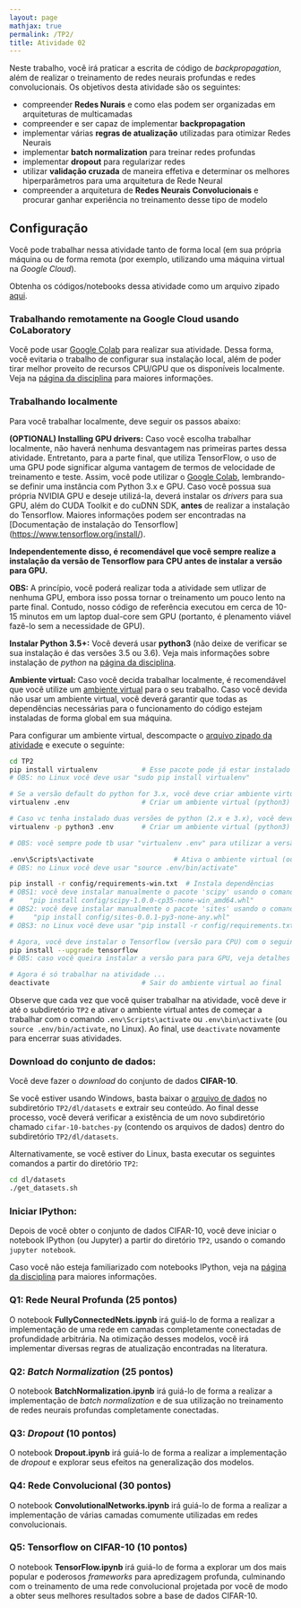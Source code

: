 ```yaml
---
layout: page
mathjax: true
permalink: /TP2/
title: Atividade 02
---
```


Neste trabalho, você irá praticar a escrita de código de *backpropagation*, além de realizar
o treinamento de redes neurais profundas e redes convolucionais. 
Os objetivos desta atividade são os seguintes:

- compreender **Redes Nurais** e como elas podem ser organizadas em arquiteturas de multicamadas
- compreender e ser capaz de implementar **backpropagation**
- implementar várias **regras de atualização** utilizadas para otimizar Redes Neurais
- implementar **batch normalization** para treinar redes profundas
- implementar **dropout** para regularizar redes
- utilizar **validação cruzada** de maneira effetiva e determinar os melhores hiperparâmetros para 
  uma arquitetura de Rede Neural
- compreender a arquitetura de **Redes Neurais Convolucionais** e procurar
  ganhar experiência no treinamento desse tipo de modelo


## Configuração
Você pode trabalhar nessa atividade tanto de forma local (em sua própria máquina ou de forma remota (por exemplo, utilizando uma máquina virtual na *Google Cloud*).

Obtenha os códigos/notebooks dessa atividade como um arquivo zipado [aqui](https://drive.google.com/file/d/1q4OF2MBQ7ZhF6t5f8lcmDpy1iblzsacR/view?usp=sharing).

### Trabalhando remotamente na Google Cloud  usando CoLaboratory

Você pode usar  [Google Colab](https://colab.research.google.com/) para realizar sua atividade. Dessa forma, você evitaria o trabalho de configurar sua instalação local, além de poder tirar melhor proveito de recursos CPU/GPU que os disponíveis localmente. Veja na [página da disciplina](http://www.icei.pucminas.br/professores/zenilton/introduction-to-deep-learning-2018/) para maiores informações.

### Trabalhando localmente
Para você trabalhar localmente, deve seguir os passos abaixo:

**(OPTIONAL) Installing GPU drivers:** 
Caso você escolha trabalhar localmente, não haverá nenhuma desvantagem nas primeiras partes dessa atividade.
Entretanto, para a parte final, que utiliza TensorFlow, o uso de uma GPU pode significar alguma vantagem de termos
de velocidade de treinamento e teste. Assim, você pode utilizar o [Google Colab](https://colab.research.google.com/), 
lembrando-se definir uma instância com Python 3.x e GPU. Caso você possua sua própria NVIDIA GPU e deseje utilizá-la,
deverá instalar os *drivers* para sua GPU, além do CUDA Toolkit e do cuDNN SDK, **antes** de realizar a instalação do
Tensorflow. Maiores informações podem ser encontradas na [Documentação de instalação do Tensorflow] (https://www.tensorflow.org/install/). 

**Independentemente disso, é recomendável que você sempre realize a instalação da versão de Tensorflow para 
CPU antes de instalar a versão para GPU.** 

**OBS:** A princípio, você poderá realizar toda a atividade sem utlizar de nenhuma GPU, embora isso possa tornar 
o treinamento um pouco lento na parte final. Contudo, nosso código de referência executou em cerca de 10-15 minutos
em um laptop dual-core sem GPU (portanto, é plenamento viável fazê-lo sem a necessidade de GPU).

**Instalar Python 3.5+:**
Você deverá usar **python3** (não deixe de verificar se sua instalação é das versões 3.5 ou 3.6). Veja mais informações sobre instalação de *python* na [página da disciplina](http://www.icei.pucminas.br/professores/zenilton/introduction-to-deep-learning-2018/).

**Ambiente virtual:**
Caso você decida trabalhar localmente, é recomendável que você utilize um [ambiente virtual](http://docs.python-guide.org/en/latest/dev/virtualenvs/) para o seu trabalho. Caso você devida não usar um ambiente virtual, você deverá garantir que todas as dependências necessárias para o funcionamento do código estejam instaladas de forma global em sua máquina.

Para configurar um ambiente virtual, descompacte o [arquivo zipado da atividade](https://drive.google.com/file/d/1q4OF2MBQ7ZhF6t5f8lcmDpy1iblzsacR/view?usp=sharing) e execute o seguinte:

```bash
cd TP2
pip install virtualenv           # Esse pacote pode já estar instalado
# OBS: no Linux você deve usar "sudo pip install virtualenv"

# Se a versão default do python for 3.x, você deve criar ambiente virtual com o seguinte comando
virtualenv .env                  # Criar um ambiente virtual (python3)

# Caso vc tenha instalado duas versões de python (2.x e 3.x), você deve especificar a versão a ser utilizada (usar sempre a 3.x) 
virtualenv -p python3 .env       # Criar um ambiente virtual (python3)

# OBS: você sempre pode tb usar "virtualenv .env" para utilizar a versão default de python instalada (mas cuidado pois geralmente a versão será python 2.7)

.env\Scripts\activate				     # Ativa o ambiente virtual (ou, em alguns casos, ".env\bin\activate")
# OBS: no Linux você deve usar "source .env/bin/activate"

pip install -r config/requirements-win.txt  # Instala dependências
# OBS1: você deve instalar manualmente o pacote 'scipy' usando o comando:
#    "pip install config/scipy-1.0.0-cp35-none-win_amd64.whl"
# OBS2: você deve instalar manualmente o pacote 'sites' usando o comando:
#     "pip install config/sites-0.0.1-py3-none-any.whl"
# OBS3: no Linux você deve usar "pip install -r config/requirements.txt"

# Agora, você deve instalar o Tensorflow (versão para CPU) com o seguinte comando:
pip install --upgrade tensorflow
# OBS: caso você queira instalar a versão para para GPU, veja detalhes descritos acima.

# Agora é só trabalhar na atividade ...
deactivate                       # Sair do ambiente virtual ao final
```

Observe que cada vez que você quiser trabalhar na atividade, você deve ir até o 
subdiretório `TP2` e ativar o ambiente virtual antes de começar a trabalhar com o 
comando `.env\Scripts\activate` ou `.env\bin\activate` (ou `source .env/bin/activate`, no Linux). 
Ao final, use `deactivate` novamente para encerrar suas atividades.

### Download do conjunto de dados:
Você deve fazer o *download* do conjunto de dados **CIFAR-10**.

Se você estiver usando Windows, basta baixar o 
[arquivo de dados](http://www.cs.toronto.edu/~kriz/cifar-10-python.tar.gz) no 
subdiretório `TP2/dl/datasets` e extrair seu conteúdo. Ao final desse processo, 
você deverá verificar a existência de um novo subdiretório chamado `cifar-10-batches-py` 
(contendo os arquivos de dados) dentro do subdiretório `TP2/dl/datasets`.

Alternativamente, se você estiver do Linux, basta executar os seguintes comandos a 
partir do diretório `TP2`: 

```bash
cd dl/datasets
./get_datasets.sh
```

### Iniciar IPython:
Depois de você obter o conjunto de dados CIFAR-10, você deve iniciar o notebook IPython 
(ou Jupyter) a partir do diretório `TP2`, usando o comando `jupyter notebook`.

Caso você não esteja familiarizado com notebooks IPython, veja na 
[página da disciplina](http://www.icei.pucminas.br/professores/zenilton/introduction-to-deep-learning-2018/) 
para maiores informações.

### Q1: Rede Neural Profunda (25 pontos)

O notebook  **FullyConnectedNets.ipynb** irá guiá-lo de forma a realizar a implementação de 
uma rede em camadas completamente conectadas de profundidade arbitrária. Na otimização desses 
modelos, você irá implementar diversas regras de atualização encontradas na literatura. 

### Q2: *Batch Normalization* (25 pontos)

O notebook **BatchNormalization.ipynb** irá guiá-lo de forma a realizar a implementação de 
*batch normalization* e de sua utilização no treinamento de redes neurais profundas completamente 
conectadas.

### Q3: *Dropout* (10 pontos)

O notebook **Dropout.ipynb** irá guiá-lo de forma a realizar a implementação de 
*dropout* e explorar seus efeitos na generalização dos modelos.

### Q4: Rede Convolucional (30 pontos)
O notebook **ConvolutionalNetworks.ipynb** irá guiá-lo de forma a realizar a implementação de
várias camadas comumente utilizadas em redes convolucionais.

### Q5: Tensorflow on CIFAR-10 (10 pontos)

O notebook **TensorFlow.ipynb** irá guiá-lo de forma a explorar um dos mais popular e poderosos
*frameworks* para apredizagem profunda, culminando com o treinamento de uma rede convolucional 
projetada por você de modo a obter seus melhores resultados sobre a base de dados CIFAR-10.

